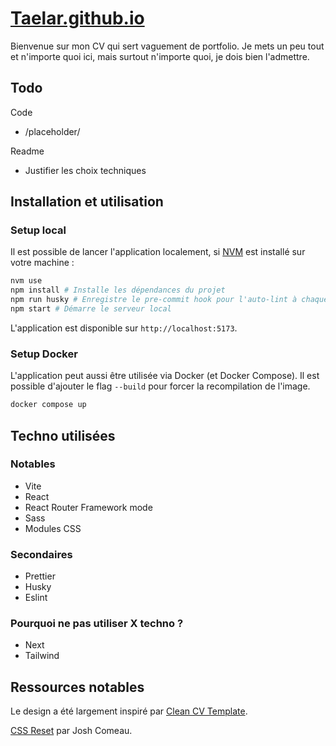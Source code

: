 # [Taelar.github.io](https://taelar.github.io/)

Bienvenue sur mon CV qui sert vaguement de portfolio. Je mets un peu tout et n'importe quoi ici, mais surtout n'importe quoi, je dois bien l'admettre.

## Todo

Code

- /placeholder/

Readme

- Justifier les choix techniques

## Installation et utilisation

### Setup local

Il est possible de lancer l'application localement, si [NVM](https://github.com/nvm-sh/nvm) est installé sur votre machine :

```sh
nvm use
npm install # Installe les dépendances du projet
npm run husky # Enregistre le pre-commit hook pour l'auto-lint à chaque commmit
npm start # Démarre le serveur local
```

L'application est disponible sur `http://localhost:5173`.

### Setup Docker

L'application peut aussi être utilisée via Docker (et Docker Compose). Il est possible d'ajouter le flag `--build` pour forcer la recompilation de l'image.

```sh
docker compose up
```

## Techno utilisées

### Notables

- Vite
- React
- React Router Framework mode
- Sass
- Modules CSS

### Secondaires

- Prettier
- Husky
- Eslint

### Pourquoi ne pas utiliser X techno ?

- Next
- Tailwind

## Ressources notables

Le design a été largement inspiré par [Clean CV Template](https://dribbble.com/shots/21132530-Clean-CV-Template).

[CSS Reset](https://www.joshwcomeau.com/css/custom-css-reset/) par Josh Comeau.
